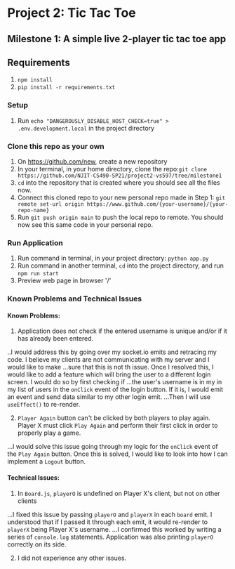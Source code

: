 # Project 2: Tic Tac Toe


## Milestone 1: A simple live 2-player tic tac toe app

## Requirements
1. `npm install`
2. `pip install -r requirements.txt`

### Setup
1. Run `echo "DANGEROUSLY_DISABLE_HOST_CHECK=true" > .env.development.local` in the project directory

### Clone this repo as your own
1. On https://github.com/new, create a new repository
2. In your terminal, in your home directory, clone the repo:`git clone https://github.com/NJIT-CS490-SP21/project2-vs597/tree/milestone1`
3. `cd` into the repository that is created where you should see all the files now.
4. Connect this cloned repo to your new personal repo made in Step 1: `git remote set-url origin https://www.github.com/{your-username}/{your-repo-name}`
5. Run `git push origin main` to push the local repo to remote. You should now see this same code in your personal repo.

### Run Application
1. Run command in terminal, in your project directory: `python app.py`
2. Run command in another terminal, `cd` into the project directory, and run `npm run start`
3. Preview web page in browser '/'

### Known Problems and Technical Issues

#### Known Problems:
1. Application does not check if the entered username is unique and/or if it has already been entered.

..I would address this by going over my socket.io emits and retracing my code. I believe my clients are not communicating with my server and I would like to make 
...sure that this is not th issue. Once I resolved this, I would like to add a feature which will bring the user to a different login screen. I would do so by first checking if 
...the user's username is in my in my list of users in the `onClick` event of the login button. If it is, I would emit an event and send data similar to my other login emit.
...Then I will use `useEffect()` to re-render.

2. `Player Again` button can't be clicked by both players to play again. Player X must click `Play Again` and perform their first click in order to properly play a game.

...I would solve this issue going through my logic for the `onClick` event of the `Play Again` button. Once this is solved, I would like to look into how I can implement a `Logout` button.


#### Technical Issues:
1. In `Board.js`, `playerO` is undefined on Player X's client, but not on other clients

...I fixed this issue by passing `playerO` and `playerX` in each `board` emit. I understood that if I passed it through each emit, it would re-render to `playerX` being Player X's username.
...I confirmed this worked by writing a series of `console.log` statements. Application was also printing `playerO` correctly on its side.

2. I did not experience any other issues.
